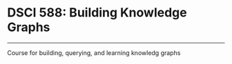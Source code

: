 # DSCI 588: Building Knowledge Graphs
---
Course for building, querying, and learning knowledg graphs
